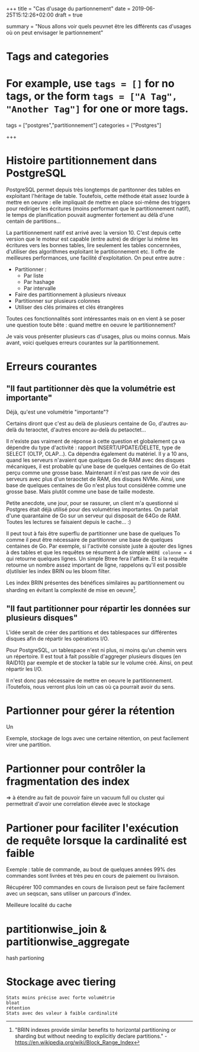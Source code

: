 +++
title = "Cas d'usage du partionnement"
date = 2019-06-25T15:12:26+02:00
draft = true

summary = "Nous allons voir quels peuvnet être les différents cas d'usages où on peut envisager le partionnement"

# Tags and categories
# For example, use `tags = []` for no tags, or the form `tags = ["A Tag", "Another Tag"]` for one or more tags.
tags = ["postgres","partitionnement"]
categories = ["Postgres"]

+++


# Histoire partitionnement dans PostgreSQL

PostgreSQL permet depuis très longtemps de partitonner des tables en exploitant l'héritage de table. Toutefois, cette méthode était assez lourde à mettre en oeuvre : elle impliquait de mettre en place soi-même des triggers pour rediriger les écritures (moins performant que le partitionnement natif), le temps de planification pouvait augmenter fortement au délà d'une centain de partitions...


La partitionnement natif est arrivé avec la version 10. C'est depuis cette version que le moteur est capable (entre autre) de diriger lui même les écritures vers les bonnes tables, lire seulement les tables concernnées, d'utiliser des algorithmes exploitant le partitionnement etc.
Il offre de meilleures performances, une facilité d'exploitation. On peut entre autre :

  * Partitionner :
    * Par liste
    * Par hashage
    * Par intervalle
  * Faire des partitionnement à plusieurs niveaux
  * Partitionner sur plusieurs colonnes
  * Utiliser des clés primaires et clés étrangères

Toutes ces fonctionnalités sont intéressantes mais on en vient à se poser une question toute bête : quand mettre en oeuvre le partitionnement?

Je vais vous présenter plusieurs cas d'usages, plus ou moins connus. Mais avant, voici quelques erreurs courantes sur la partitionnement.


# Erreurs courantes

## "Il faut partitionner dès que la volumétrie est importante"

Déjà, qu'est une volumétrie "importante"?

Certains diront que c'est au delà de plusieurs centaine de Go, d'autres au-delà du teraoctet, d'autres encore au-delà du petaoctet...

Il n'existe pas vraiment de réponse à cette question et globalement ça va dépendre du type d'activité : rapport INSERT/UPDATE/DELETE, type de SELECT (OLTP, OLAP...).
Ca dépendra également du matériel. Il y a 10 ans, quand les serveurs n'avaient que quelques Go de RAM avec des disques mécaniques, il est probable qu'une base de quelques centaines de Go était perçu comme une grosse base.
Maintenant il n'est pas rare de voir des serveurs avec plus d'un teraoctet de RAM, des disques NVMe. Ainsi, une base de quelques centaines de Go n'est plus tout considérée comme une grosse base. Mais plutôt comme une base de taille modeste.

Petite anecdote, une jour, pour se rassurer, un client m'a questionné si Postgres était déjà utilisé pour des volumétries importantes. On parlait d'une quarantaine de Go sur un serveur qui disposait de 64Go de RAM. Toutes les lectures se faisaient depuis le cache... :)

Il peut tout à fais être superflu de partitionner une base de quelques To comme il peut être nécessaire de partitionner une base de quelques centaines de Go. Par exemple, si l'activité consiste juste à ajouter des lignes à des tables et que les requêtes se résument à de simple `WHERE colonne = 4` qui retourne quelques lignes. Un simple Btree fera l'affaire. Et si la requête retourne un nombre assez important de ligne, rappelons qu'il est possible d(utilsier les index BRIN ou les bloom filter.

Les index BRIN présentes des bénéfices similaires au partitionnement ou sharding en évitant la complexité de mise en oeuvre[^1].


## "Il faut partitionner pour répartir les données sur plusieurs disques"

L'idée serait de créer des partitions et des tablespaces sur différentes disques afin de répartir les opérations I/O.

Pour PostgreSQL, un tablespace n'est ni plus, ni moins qu'un chemin vers un répertoire. Il est tout à fait possible
d'aggreger plusieurs disques (en RAID10) par exemple et de stocker la table sur le volume créé. Ainsi, on peut répartir les I/O.

Il n'est donc pas nécessaire de mettre en oeuvre le partitionnement. iToutefois, nous verront plus loin un cas où ça pourrait avoir du sens.



# Partionner pour gérer la rétention

Un 

Exemple, stockage de logs avec une certaine rétention, on peut facilement virer une partition.

# Partionner pour contrôler la fragmentation des index

=> à étendre au fait de pouvoir faire un vacuum full ou cluster qui permettrait d'avoir une correlation élevée avec le stockage

# Partioner pour faciliter l'exécution de requête lorsque la cardinalité est faible

Exemple : table de commande, au bout de quelques années 99% des commandes sont livrées et très peu en cours de paiement ou livraison. 

Récupérer 100 commandes en cours de livraison peut se faire facilement avec un seqscan, sans utiliser un parcours d'index.

Meilleure localité du cache

# partitionwise_join & partitionwise_aggregate

hash partioning

# Stockage avec tiering


    Stats moins précise avec forte volumétrie
    bloat
    rétention
    Stats avec des valeur à faible cardinalité

[^1]: "BRIN indexes provide similar benefits to horizontal partitioning or sharding but without needing to explicitly declare partitions." - <https://en.wikipedia.org/wiki/Block_Range_Index> 

